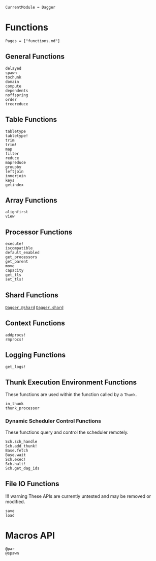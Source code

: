 ```@meta
CurrentModule = Dagger
```

# Functions
```@index
Pages = ["functions.md"]
```

## General Functions
```@docs
delayed
spawn
tochunk
domain
compute
dependents
noffspring
order
treereduce
```

## Table Functions
```@docs
tabletype
tabletype!
trim
trim!
map
filter
reduce
mapreduce
groupby
leftjoin
innerjoin
keys
getindex
```

## Array Functions
```@docs
alignfirst
view
```

## Processor Functions
```@docs
execute!
iscompatible
default_enabled
get_processors
get_parent
move
capacity
get_tls
set_tls!
```

## Shard Functions
[`Dagger.@shard`](@ref)
[`Dagger.shard`](@ref)

## Context Functions
```@docs
addprocs!
rmprocs!
```

## Logging Functions
```@docs
get_logs!
```

## Thunk Execution Environment Functions

These functions are used within the function called by a `Thunk`.

```@docs
in_thunk
thunk_processor
```

### Dynamic Scheduler Control Functions

These functions query and control the scheduler remotely.

```@docs
Sch.sch_handle
Sch.add_thunk!
Base.fetch
Base.wait
Sch.exec!
Sch.halt!
Sch.get_dag_ids
```

## File IO Functions

!!! warning
    These APIs are currently untested and may be removed or modified.

```@docs
save
load
```

# Macros API
```@docs
@par
@spawn
```
